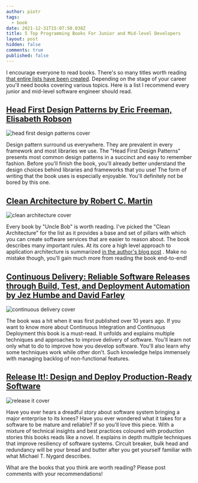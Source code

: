 ```yaml
---
author: piotr
tags:
  - book
date: 2021-12-31T15:07:50.038Z
title: 5 Top Programming Books For Junior and Mid-level Developers
layout: post
hidden: false
comments: true
published: false
---
```

I encourage everyone to read books. There's so many titles worth
reading [that entire lists have been created](https://github.com/EbookFoundation/free-programming-books). Depending on the stage of your career you'll need books covering various topics. Here is a list I
recommend every junior and mid-level software engineer should read.

## [Head First Design Patterns by Eric Freeman, Elisabeth Robson](https://www.amazon.pl/Head-First-Design-Patterns-Object-Oriented/dp/149207800X)

![head first design patterns cover](./head-first.jpeg)

Design pattern surround us everywhere. They are prevalent in every framework and most libraries we
use. The "Head First Design Patterns" presents most common design patterns in a succinct and easy to
remember fashion. Before you'll finish the book, you'll already better understand the design choices
behind libraries and frameworks that you use!
The form of writing that the book uses is especially enjoyable. You'll definitely not be bored by
this one.

## [Clean Architecture by Robert C. Martin](https://www.amazon.com/Clean-Architecture-Craftsmans-Software-Structure/dp/0134494164)

![clean architecture cover](./clean.jpg)

Every book by "Uncle Bob" is worth reading. I've picked the "Clean Architecture" for the list as it
provides a base and set of pillars with which you can create software services that are easier to
reason about. The book describes many important rules. At its core a high level approach to
application architecture is
summarized [in the author's blog post](https://blog.cleancoder.com/uncle-bob/2012/08/13/the-clean-architecture.html)
. Make no mistake though, you'll gain much more from reading the book end-to-end!

## [Continuous Delivery: Reliable Software Releases through Build, Test, and Deployment Automation by Jez Humbe and David Farley ](https://www.amazon.com/Continuous-Delivery-Deployment-Automation-Addison-Wesley/dp/0321601912)

![continuous delivery cover](./cicd.jpeg)

The book was a hit when it was first published over 10 years ago. If you want to know more about
Continuous Integration and Continuous Deployment this book is a must-read. It unfolds and explains
multiple techniques and approaches to improve delivery of software. You'll learn not only what to do
to improve how you develop software. You'll also learn why some techniques work while other don't.
Such knowledge helps immensely with managing backlog of non-functional features.

## [Release It!: Design and Deploy Production-Ready Software](https://www.amazon.com/Release-Design-Deploy-Production-Ready-Software/dp/1680502395)

![release it cover](./releaseit.jpg)

Have you ever hears a dreadful story about software system bringing a major enterprise to its knees?
Have you ever wondered what it takes for a software to be mature and reliable? If so you'll love
this piece. With a mixture of technical insights and best practices coloured with production stories
this books reads like a novel. It explains in depth multiple techniques that improve resiliency of
software systems. Circuit breaker, bulk head and redundancy will be your bread and butter after you
get yourself familiar with what Michael T. Nygard describes.

What are the books that you think are worth reading? Please post comments with your recommendations!